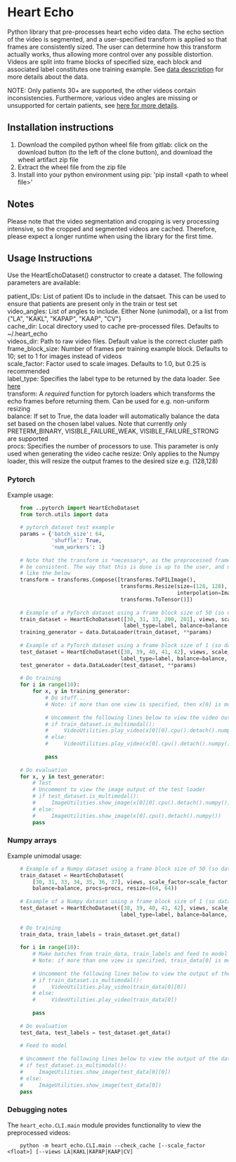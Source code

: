 # Heart Echo
Python library that pre-processes heart echo video data. The echo section of the video is segmented, and a user-specified transform is applied
so that frames are consistently sized. The user can determine how this transform actually works, thus allowing more control over any possible distortion.
Videos are split into frame blocks of specified size, each block and associated
label constitutes one training example. See [data description](Echo-Liste_pseudonym.xlsx) for more details about
the data.

NOTE: Only patients 30+ are supported, the other videos contain inconsistencies. Furthermore, various video angles are missing or unsupported for certain patients, see [here for more details](heart_echo/Helpers/video_angles_list.csv).

## Installation instructions
1. Download the compiled python wheel file from gitlab: click on the download button (to the left of the clone button), and download the wheel artifact zip file
2. Extract the wheel file from the zip file
3. Install into your python environment using pip: 'pip install \<path to wheel file\>'

## Notes
Please note that the video segmentation and cropping is very processing intensive, so the cropped and segmented videos are cached. Therefore, please expect a longer runtime when using the library for the first time.

## Usage Instructions
Use the HeartEchoDataset() constructor to create a dataset. The following parameters are available:

patient_IDs: List of patient IDs to include in the datsaet. This can be used to ensure that patients are present only in the train or test set  
video_angles: List of angles to include. Either None (unimodal), or a list from {"LA", "KAKL", "KAPAP", "KAAP", "CV"}  
cache_dir: Local directory used to cache pre-processed files. Defaults to ~/.heart_echo  
videos_dir: Path to raw video files. Default value is the correct cluster path  
frame_block_size: Number of frames per training example block. Defaults to 10; set to 1 for images instead of videos  
scale_factor: Factor used to scale images. Defaults to 1.0, but 0.25 is recommended  
label_type: Specifies the label type to be returned by the data loader. See [here](heart_echo/Helpers/LabelSource.py)  
transform: A *required* function for pytorch loaders which transforms the echo frames before returning them. Can be used for e.g. non-uniform resizing  
balance: If set to True, the data loader will automatically balance the data set based on the chosen label values. Note that currently only PRETERM_BINARY, VISIBLE_FAILURE_WEAK, VISIBLE_FAILURE_STRONG are supported  
procs: Specifies the number of processors to use. This parameter is only used when generating the video cache
resize: Only applies to the Numpy loader, this will resize the output frames to the desired size e.g. (128,128)


### Pytorch
Example usage:
```python
    from ..pytorch import HeartEchoDataset
    from torch.utils import data
    
    # pytorch dataset test example
    params = {'batch_size': 64,
              'shuffle': True,
              'num_workers': 1}
    
    # Note that the transform is *necessary*, as the preprocessed frames have only been scaled, not yet resized to all
    # be consistent. The way that this is done is up to the user, and must be specified using a torchvision transform
    # like the below
    transform = transforms.Compose([transforms.ToPILImage(),
                                    transforms.Resize(size=(128, 128),
                                                      interpolation=Image.BICUBIC),
                                    transforms.ToTensor()])
    
    # Example of a PyTorch dataset using a frame block size of 50 (so data points will be videos)
    train_dataset = HeartEchoDataset([30, 31, 33, 200, 201], views, scale_factor=scale_factor, frame_block_size=50,
                                     label_type=label, balance=balance, procs=procs, transform=transform)
    training_generator = data.DataLoader(train_dataset, **params)
    
    # Example of a PyTorch dataset using a frame block size of 1 (so data points will be images)
    test_dataset = HeartEchoDataset([38, 39, 40, 41, 42], views, scale_factor=scale_factor, frame_block_size=1,
                                    label_type=label, balance=balance, procs=procs, transform=transform)
    test_generator = data.DataLoader(test_dataset, **params)
    
    # Do training
    for i in range(10):
        for x, y in training_generator:
            # Do stuff...
            # Note: if more than one view is specified, then x[0] is modality 1, x[1] modality 2, etc...
    
            # Uncomment the following lines below to view the video output of the training loader
            # if train_dataset.is_multimodal():
            #     VideoUtilities.play_video(x[0][0].cpu().detach().numpy())
            # else:
            #     VideoUtilities.play_video(x[0].cpu().detach().numpy())
    
            pass
    
    # Do evaluation
    for x, y in test_generator:
        # Test
        # Uncomment to view the image output of the test loader
        # if test_dataset.is_multimodal():
        #     ImageUtilities.show_image(x[0][0].cpu().detach().numpy())
        # else:
        #     ImageUtilities.show_image(x[0].cpu().detach().numpy())
        pass
```

### Numpy arrays
Example unimodal usage:
```python
    # Example of a Numpy dataset using a frame block size of 50 (so data points will be videos)
    train_dataset = HeartEchoDataset(
        [30, 31, 33, 34, 35, 36, 37], views, scale_factor=scale_factor, frame_block_size=50, label_type=label,
        balance=balance, procs=procs, resize=(64, 64))
    
    # Example of a Numpy dataset using a frame block size of 1 (so data points will be images)
    test_dataset = HeartEchoDataset([38, 39, 40, 41, 42], views, scale_factor=scale_factor, frame_block_size=1,
                                    label_type=label, balance=balance, procs=procs, resize=(64, 64))
    
    # Do training
    train_data, train_labels = train_dataset.get_data()
    
    for i in range(10):
        # Make batches from train_data, train_labels and feed to model
        # Note: if more than one view is specified, train_data[0] is modality 1, train_data[1] is modality 2, etc...
    
        # Uncomment the following lines below to view the output of the data loaders
        # if train_dataset.is_multimodal():
        #     VideoUtilities.play_video(train_data[0][0])
        # else:
        #     VideoUtilities.play_video(train_data[0])
    
        pass
    
    # Do evaluation
    test_data, test_labels = test_dataset.get_data()
    
    # Feed to model
    
    # Uncomment the following lines below to view the output of the data loaders
    # if test_dataset.is_multimodal():
    #     ImageUtilities.show_image(test_data[0][0])
    # else:
    #     ImageUtilities.show_image(test_data[0])
    pass
```

### Debugging notes
The `heart_echo.CLI.main` module provides functionality to view the preprocessed videos:
```
    python -m heart_echo.CLI.main --check_cache [--scale_factor <float>] [--views LA|KAKL|KAPAP|KAAP|CV]
```